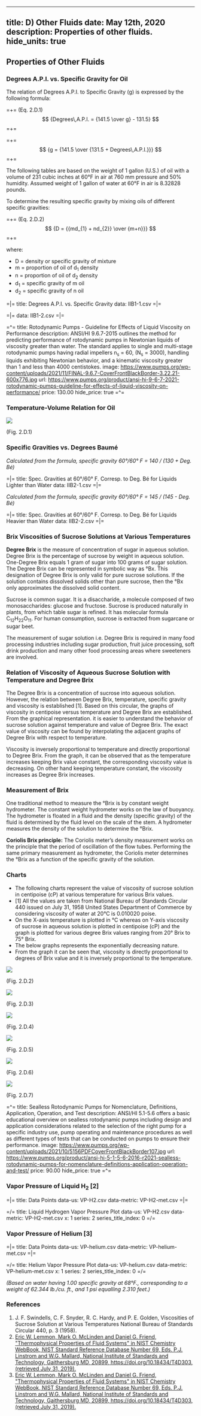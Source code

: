 -----
title: D) Other Fluids
date: May 12th, 2020
description: Properties of other fluids.
hide_units: true
-----

## Properties of Other Fluids 

### Degrees A.P.I. vs. Specific Gravity for Oil          

The relation of Degrees A.P.I. to Specific Gravity (g) is expressed by the following formula:

=+=
<span class= equation-label >(Eq. 2.D.1)</span>
$$ {Degrees\,A.P.I. = {141.5 \over g} - 131.5} $$
=+=

=+=
$$ {g = {141.5 \over {131.5 + Degrees\,A.P.I.}}} $$
=+=

The following tables are based on the weight of 1 gallon (U.S.) of oil with a volume of 231 cubic inches at 60°F in air at 760 mm pressure 
and 50% humidity. Assumed weight of 1 gallon of water at 60°F in air is 8.32828 pounds.

To determine the resulting specific gravity by mixing oils of different specific gravities:

=+=
<span class= equation-label >(Eq. 2.D.2)</span>
$$ {D = {{md_{1} + nd_{2}} \over {m+n}}} $$
=+=

where:

- D = density or specific gravity of mixture
- m = proportion of oil of d<sub>1</sub> density
- n = proportion of oil of d<sub>2</sub> density
- d<sub>1</sub> = specific gravity of m oil
- d<sub>2</sub> = specific gravity of n oil


=|=
title: Degrees A.P.I. vs. Specific Gravity
data: IIB1-1.csv
=|=

=|=
data: IIB1-2.csv
=|=

=^=
title: Rotodynamic Pumps - Guideline for Effects of Liquid Viscosity on Performance
description: ANSI/HI 9.6.7-2015 outlines the method for predicting performance of rotodynamic pumps in Newtonian liquids of viscosity greater than water. The standard applies to single and multi-stage rotodynamic pumps having radial impellers n<sub>s</sub> = 60, (N<sub>s</sub> = 3000), handling liquids exhibiting Newtonian behavior, and a kinematic viscosity greater than 1 and less than 4000 centistokes.
image: https://www.pumps.org/wp-content/uploads/2021/11/FINAL-9.6.7-CoverFrontBlackBorder-3.22.21-600x776.jpg
url: https://www.pumps.org/product/ansi-hi-9-6-7-2021-rotodynamic-pumps-guideline-for-effects-of-liquid-viscosity-on-performance/
price: 130.00
hide_price: true
=^=

### Temperature-Volume Relation for Oil

![](./images/temp-vol-oil.png "")
<div class="figure-label">(Fig. 2.D.1)</div>

### Specific Gravities vs. Degrees Baumé

*Calculated from the formula, specific gravity 60°/60° F = 140 / (130 + Deg. Bé)*

=|=
title: Spec. Gravities at 60°/60° F. Corresp. to Deg. Bé for Liquids Lighter than Water
data: IIB2-1.csv
=|=

*Calculated from the formula, specific gravity 60°/60° F = 145 / (145 - Deg. Bé)*

=|=
title: Spec. Gravities at 60°/60° F. Corresp. to Deg. Bé for Liquids Heavier than Water
data: IIB2-2.csv
=|=

### Brix Viscosities of Sucrose Solutions at Various Temperatures

**Degree Brix** is the measure of concentration of sugar in aqueous solution. Degree Brix is the percentage of sucrose by weight in aqueous solution. 
One-Degree Brix equals 1 gram of sugar into 100 grams of sugar solution. The Degree Brix can be represented in symbolic way as °Bx. This designation of
Degree Brix is only valid for pure sucrose solutions. If the solution contains dissolved solids other than pure sucrose, then the °Bx only approximates the
dissolved solid content.

Sucrose is common sugar. It is a disaccharide, a molecule composed of two monosaccharides: glucose and fructose. Sucrose is produced
naturally in plants, from which table sugar is refined. It has molecular formula C<sub>12</sub>H<sub>22</sub>O<sub>11</sub>. For human consumption, sucrose is extracted from sugarcane or sugar beet. 

The measurement of sugar solution i.e. Degree Brix is required in many food processing industries including sugar production, fruit juice processing, soft drink production
and many other food processing areas where sweeteners are involved.


### Relation of Viscosity of Aqueous Sucrose Solution with Temperature and Degree Brix

The Degree Brix is a concentration of sucrose into aqueous solution. However, the relation between Degree Brix, temperature, specific gravity and viscosity is established [1]. Based on this circular, 
the graphs of viscosity in centipoise versus temperature and Degree Brix are established.  From the graphical representation. it is easier to understand the behavior of sucrose solution against temperature
and value of Degree Brix. The exact value of viscosity can be found by interpolating the adjacent graphs of Degree Brix with respect to temperature.

Viscosity is inversely proportional to temperature and directly proportional to Degree Brix. From the graph, it can be observed that as the temperature increases keeping Brix value constant, the 
corresponding viscosity value is decreasing. On other hand keeping temperature constant, the viscosity increases as Degree Brix increases.

### Measurement of Brix

One traditional method to measure the °Brix is by constant weight hydrometer. The constant weight hydrometer works on the law of buoyancy. The hydrometer is floated in a fluid and the density (specific gravity)
of the fluid is determined by the fluid level on the scale of the stem. A hydrometer measures the density of the solution to determine the °Brix.

**Coriolis Brix principle:** The Coriolis meter’s density measurement works on the principle that the period of oscillation of the flow tubes. Performing the same primary measurement as hydrometer, the Coriolis 
meter determines the °Brix as a function of the specific gravity of the solution. 

### Charts

-	The following charts represent the value of viscosity of sucrose solution in centipoise (cP) at various temperature for various Brix values.
-	[1] All the values are taken from National Bureau of Standards Circular 440 issued on July 31, 1958 United States Department of Commerce by considering viscosity of water at 20°C is 0.010020 poise.
-	On the X-axis temperature is plotted in °C whereas on Y-axis viscosity of sucrose in aqueous solution is plotted in centipoise (cP) and the graph is plotted for various degree Brix values ranging from 20° Brix to 75° Brix.
-	The below graphs represents the exponentially decreasing nature.
-	From the graph it can be seen that, viscosity is directly proportional to degrees of Brix value and it is inversely proportional to the temperature.

![](./images/Brix1.png "")
<div class="figure-label">(Fig. 2.D.2)</div>

![](./images/Brix2.png "")
<div class="figure-label">(Fig. 2.D.3)</div>

![](./images/Brix3.png "")
<div class="figure-label">(Fig. 2.D.4)</div>

![](./images/Brix4.png "")
<div class="figure-label">(Fig. 2.D.5)</div>

![](./images/Brix5.png "")
<div class="figure-label">(Fig. 2.D.6)</div>

![](./images/Brix6.png "")
<div class="figure-label">(Fig. 2.D.7)</div>

=^=
title: Sealless Rotodynamic Pumps for Nomenclature, Definitions, Application, Operation, and Test
description: ANSI/HI 5.1-5.6 offers a basic educational overview on sealless rotodynamic pumps including design and application considerations related to the selection of the right pump for a specific industry use, pump operating and maintenance procedures as well as different types of tests that can be conducted on pumps to ensure their performance.
image: https://www.pumps.org/wp-content/uploads/2021/10/5156PDFCoverFrontBlackBorder107.jpg
url: https://www.pumps.org/product/ansi-hi-5-1-5-6-2016-r2021-sealless-rotodynamic-pumps-for-nomenclature-definitions-application-operation-and-test/
price: 90.00
hide_price: true
=^=

### Vapor Pressure of Liquid H<sub>2</sub> [2]

=|=
title: Data Points
data-us: VP-H2.csv
data-metric: VP-H2-met.csv
=|=

=/=
title: Liquid Hydrogen Vapor Pressure Plot 
data-us: VP-H2.csv
data-metric: VP-H2-met.csv
x: 1
series: 2
series_title_index: 0
=/=

### Vapor Pressure of Helium [3]

=|=
title: Data Points
data-us: VP-helium.csv
data-metric: VP-helium-met.csv
=|=

=/=
title: Helium Vapor Pressure Plot 
data-us: VP-helium.csv
data-metric: VP-helium-met.csv
x: 1
series: 2
series_title_index: 0
=/=

*(Based on water having 1.00 specific gravity at 68°F., corresponding to a weight of 62.344 lb./cu. ft., and 1 psi equalling 2.310 feet.)*

### References
1. J. F. Swindells, C. F. Snyder, R. C. Hardy, and P. E. Golden, Viscosities of Sucrose Solution at Various Temperatures National Bureau of Standards Circular 440, p. 3 (1958).
2. [Eric W. Lemmon, Mark O. McLinden and Daniel G. Friend, "Thermophysical Properties of Fluid Systems" in NIST Chemistry WebBook, NIST Standard Reference Database Number 69, Eds. P.J. Linstrom and W.G. Mallard, National Institute of Standards and Technology, Gaithersburg MD, 20899, https://doi.org/10.18434/T4D303, (retrieved July 31, 2019).](https://webbook.nist.gov/cgi/fluid.cgi?Action=Load&ID=C1333740&Type=SatP&Digits=5&THigh=59&TLow=26&TInc=1&RefState=DEF&TUnit=K&PUnit=MPa&DUnit=mol%2Fl&HUnit=kJ%2Fmol&WUnit=m%2Fs&VisUnit=uPa*s&STUnit=N%2Fm)
3. [Eric W. Lemmon, Mark O. McLinden and Daniel G. Friend, "Thermophysical Properties of Fluid Systems" in NIST Chemistry WebBook, NIST Standard Reference Database Number 69, Eds. P.J. Linstrom and W.G. Mallard, National Institute of Standards and Technology, Gaithersburg MD, 20899, https://doi.org/10.18434/T4D303, (retrieved July 31, 2019).](https://webbook.nist.gov/cgi/fluid.cgi?Action=Load&ID=C7440597&Type=SatP&Digits=5&THigh=9.2&TLow=4&TInc=.2&RefState=DEF&TUnit=K&PUnit=MPa&DUnit=mol%2Fl&HUnit=kJ%2Fmol&WUnit=m%2Fs&VisUnit=uPa*s&STUnit=N%2Fm)